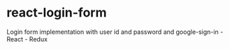 # react-login-form
Login form implementation with user id and password and google-sign-in - React - Redux
